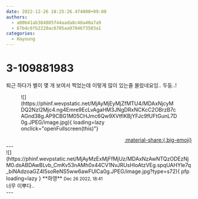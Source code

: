 ```yaml
---
date: 2022-12-26 18:25:26.474000+09:00
authors:
  - a00b41ab384805f44aada8c48a40a7a9
  - 67b4c6fb2220ac6705aa97046f3503a1
categories:
  - Hayoung
---
```


# 3-109881983

<div class="post-container" markdown="1">
<div class="content-container md-sidebar__scrollwrap" markdown="1">

퇴근 하다가 별이 몇 개 보여서 찍었는데 이렇게 많이 있는줄 몰랐네요잉.. 두둥..!
<figure markdown="1">
![](https://phinf.wevpstatic.net/MjAyMjEyMjZfMTU4/MDAxNjcyMDQ2NzI2Mjc4.ng4Emre9EcLvAgaHM3JNgDRxNCKcC2OBrzB7cAGnd38g.AP9CBG1M05CHJmc6Qw9XVtflKBjYFJc9fUFtGunL7D0g.JPEG/image.jpg){ loading=lazy onclick="openFullscreen(this)"}
</figure>


</div>
</div>

<div style="text-align: right;" markdown="1">
<a href="https://weverse.io/fromis9/fanpost/3-109881983" style="text-align: right;">:material-share:{.big-emoji}</a>
</div>
---

<div class="comments-container md-sidebar__scrollwrap" markdown="1">
<div class="comment" markdown="1">
<div class='id-container' markdown="1">
![](https://phinf.wevpstatic.net/MjAyMzExMjFfMjUz/MDAxNzAwNTQzODEzNjM0.dsABDAwBLvb_CmKv53nAMh0x44CV1NvJRUsHloAtzVEg.spqUAHYle7q_biNAdzoaGZ4l5soReNS5ww6awFUlCa0g.JPEG/image.jpg?type=s72){ pfp loading=lazy }
**<span class="artist">하영</span>** <small>Dec 26 2022, 18:41</small><br>
</div>
<div class='comment-body' markdown="1">
너무 이뿌다..
</div>
</div>
</div>
---
